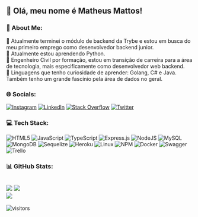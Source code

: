 ## :clap: Olá, meu nome é Matheus Mattos!
### 💫 About Me:
🔭 Atualmente terminei o módulo de backend da Trybe e estou em busca do meu primeiro emprego como desenvolvedor backend junior.<br>
🌱 Atualmente estou aprendendo Python.<br>
💬 Engenheiro Civil por formação, estou em transição de carreira para a área de tecnologia, mais especificamente como desenvolvedor web backend.<br>
:thinking: Linguagens que tenho curiosidade de aprender: Golang, C# e Java. Também tenho um grande fascínio pela área de dados no geral.

### 🌐 Socials:
[![Instagram](https://img.shields.io/badge/Instagram-%23E4405F.svg?logo=Instagram&logoColor=white)](https://instagram.com/matheus.mattos7) [![LinkedIn](https://img.shields.io/badge/LinkedIn-%230077B5.svg?logo=linkedin&logoColor=white)](https://linkedin.com/in/matheusmattos7) [![Stack Overflow](https://img.shields.io/badge/-Stackoverflow-FE7A16?logo=stack-overflow&logoColor=white)](https://stackoverflow.com/users/17501783) [![Twitter](https://img.shields.io/badge/Twitter-%231DA1F2.svg?logo=Twitter&logoColor=white)](https://twitter.com/matheusmattos7) 

### 💻 Tech Stack:
![HTML5](https://img.shields.io/badge/html5-%23E34F26.svg?style=flat&logo=html5&logoColor=white) ![JavaScript](https://img.shields.io/badge/javascript-%23323330.svg?style=flat&logo=javascript&logoColor=%23F7DF1E) ![TypeScript](https://img.shields.io/badge/typescript-%23007ACC.svg?style=flat&logo=typescript&logoColor=white) ![Express.js](https://img.shields.io/badge/express.js-%23404d59.svg?style=flat&logo=express&logoColor=%2361DAFB) ![NodeJS](https://img.shields.io/badge/node.js-6DA55F?style=flat&logo=node.js&logoColor=white) ![MySQL](https://img.shields.io/badge/mysql-%2300f.svg?style=flat&logo=mysql&logoColor=white) ![MongoDB](https://img.shields.io/badge/MongoDB-%234ea94b.svg?style=flat&logo=mongodb&logoColor=white) ![Sequelize](https://img.shields.io/badge/Sequelize-%23026AA7.svg?style=flat&logo=Sequelize&logoColor=white) ![Heroku](https://img.shields.io/badge/heroku-%23430098.svg?style=flat&logo=heroku&logoColor=white) ![Linux](https://img.shields.io/badge/Linux-%23026AA7.svg?style=flat&logo=Linux&logoColor=white) ![NPM](https://img.shields.io/badge/NPM-%23000000.svg?style=flat&logo=npm&logoColor=white) ![Docker](https://img.shields.io/badge/docker-%230db7ed.svg?style=flat&logo=docker&logoColor=white) ![Swagger](https://img.shields.io/badge/-Swagger-%23Clojure?style=flat&logo=swagger&logoColor=white) ![Trello](https://img.shields.io/badge/Trello-%23026AA7.svg?style=flat&logo=Trello&logoColor=white)

### 📊 GitHub Stats:
![](https://github-readme-stats.vercel.app/api?username=matheusmattos7&theme=dark&hide_border=false&include_all_commits=true&count_private=true)
![](https://github-readme-streak-stats.herokuapp.com/?user=matheusmattos7&theme=dark&hide_border=false)<br/>
![](https://github-readme-stats.vercel.app/api/top-langs/?username=matheusmattos7&theme=dark&hide_border=false&include_all_commits=true&count_private=true&layout=compact)
--
![visitors](https://visitor-badge.laobi.icu/badge?page_id=matheusmattos7)
